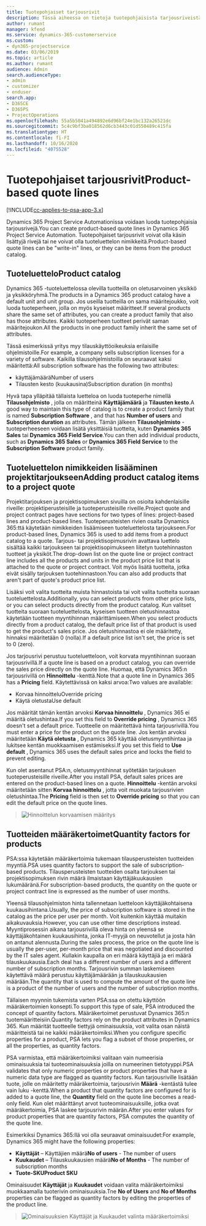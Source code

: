 ```yaml
---
title: Tuotepohjaiset tarjousrivit
description: Tässä aiheessa on tietoja tuotepohjaisista tarjousriveistä.
author: rumant
manager: kfend
ms.service: dynamics-365-customerservice
ms.custom:
- dyn365-projectservice
ms.date: 03/06/2019
ms.topic: article
ms.author: rumant
audience: Admin
search.audienceType:
- admin
- customizer
- enduser
search.app:
- D365CE
- D365PS
- ProjectOperations
ms.openlocfilehash: 55a5b5041a494892e6d96bf24e1bc132a26521dc
ms.sourcegitcommit: 5c4c9bf3ba018562d6cb3443c01d550489c415fa
ms.translationtype: HT
ms.contentlocale: fi-FI
ms.lasthandoff: 10/16/2020
ms.locfileid: "4075528"
---
```

# <a name="product-based-quote-lines"></a><span data-ttu-id="d4235-103">Tuotepohjaiset tarjousrivit</span><span class="sxs-lookup"><span data-stu-id="d4235-103">Product-based quote lines</span></span>

[!INCLUDE[cc-applies-to-psa-app-3.x](../includes/cc-applies-to-psa-app-3x.md)]


<span data-ttu-id="d4235-104">Dynamics 365 Project Service Automationissa voidaan luoda tuotepohjaisia tarjousrivejä.</span><span class="sxs-lookup"><span data-stu-id="d4235-104">You can create product-based quote lines in Dynamics 365 Project Service Automation.</span></span> <span data-ttu-id="d4235-105">Tuotepohjaiset tarjousrivit voivat olla käsin lisättyjä rivejä tai ne voivat olla tuoteluettelon nimikkeitä.</span><span class="sxs-lookup"><span data-stu-id="d4235-105">Product-based quote lines can be "write-in" lines, or they can be items from the product catalog.</span></span>

## <a name="product-catalog"></a><span data-ttu-id="d4235-106">Tuoteluettelo</span><span class="sxs-lookup"><span data-stu-id="d4235-106">Product catalog</span></span>

<span data-ttu-id="d4235-107">Dynamics 365 -tuoteluettelossa olevilla tuotteilla on oletusarvoinen yksikkö ja yksikköryhmä.</span><span class="sxs-lookup"><span data-stu-id="d4235-107">The products in a Dynamics 365 product catalog have a default unit and unit group.</span></span> <span data-ttu-id="d4235-108">Jos useilla tuotteilla on sama määritejoukko, voit luoda tuoteperheen, jolla on myös kyseiset määritteet.</span><span class="sxs-lookup"><span data-stu-id="d4235-108">If several products share the same set of attributes, you can create a product family that also has those attributes.</span></span> <span data-ttu-id="d4235-109">Kaikki tuoteperheen tuotteet perivät saman määritejoukon.</span><span class="sxs-lookup"><span data-stu-id="d4235-109">All the products in one product family inherit the same set of attributes.</span></span>

<span data-ttu-id="d4235-110">Tässä esimerkissä yritys myy tilauskäyttöoikeuksia erilaisille ohjelmistoille.</span><span class="sxs-lookup"><span data-stu-id="d4235-110">For example, a company sells subscription licenses for a variety of software.</span></span> <span data-ttu-id="d4235-111">Kaikilla tilausohjelmistoilla on seuraavat kaksi määritettä:</span><span class="sxs-lookup"><span data-stu-id="d4235-111">All subscription software has the following two attributes:</span></span>

- <span data-ttu-id="d4235-112">käyttäjämäärä</span><span class="sxs-lookup"><span data-stu-id="d4235-112">Number of users</span></span> 
- <span data-ttu-id="d4235-113">Tilausten kesto (kuukausina)</span><span class="sxs-lookup"><span data-stu-id="d4235-113">Subscription duration (in months)</span></span>

<span data-ttu-id="d4235-114">Hyvä tapa ylläpitää tällaista luetteloa on luoda tuoteperhe nimellä **Tilausohjelmisto** , jolla on määritteinä **Käyttäjämäärä** ja **Tilausten kesto**.</span><span class="sxs-lookup"><span data-stu-id="d4235-114">A good way to maintain this type of catalog is to create a product family that is named **Subscription Software** , and that has **Number of users** and **Subscription duration** as attributes.</span></span> <span data-ttu-id="d4235-115">Tämän jälkeen **Tilausohjelmisto** -tuoteperheeseen voidaan lisätä yksittäisiä tuotteita, kuten **Dynamics 365 Sales** tai **Dynamics 365 Field Service**.</span><span class="sxs-lookup"><span data-stu-id="d4235-115">You can then add individual products, such as **Dynamics 365 Sales** or **Dynamics 365 Field Service** to the **Subscription Software** product family.</span></span>

## <a name="adding-product-catalog-items-to-a-project-quote"></a><span data-ttu-id="d4235-116">Tuoteluettelon nimikkeiden lisääminen projektitarjoukseen</span><span class="sxs-lookup"><span data-stu-id="d4235-116">Adding product catalog items to a project quote</span></span>

<span data-ttu-id="d4235-117">Projektitarjouksen ja projektisopimuksen sivuilla on osioita kahdenlaisille riveille: projektiperusteisille ja tuoteperusteisille riveille.</span><span class="sxs-lookup"><span data-stu-id="d4235-117">Project quote and project contract pages have sections for two types of lines: project-based lines and product-based lines.</span></span> <span data-ttu-id="d4235-118">Tuoteperusteisten rivien osalta Dynamics 365:ttä käytetään nimikkeiden lisäämiseen tuoteluettelosta tarjoukseen.</span><span class="sxs-lookup"><span data-stu-id="d4235-118">For product-based lines, Dynamics 365 is used to add items from a product catalog to a quote.</span></span> <span data-ttu-id="d4235-119">Tarjous- tai projektisopimusrivin avattava luettelo sisältää kaikki tarjoukseen tai projektisopimukseen liitetyn tuotehinnaston tuotteet ja yksiköt.</span><span class="sxs-lookup"><span data-stu-id="d4235-119">The drop-down list on the quote line or project contract line includes all the products and units in the product price list that is attached to the quote or project contract.</span></span> <span data-ttu-id="d4235-120">Voit myös lisätä tuotteita, jotka eivät sisälly tarjouksen tuotehinnastoon.</span><span class="sxs-lookup"><span data-stu-id="d4235-120">You can also add products that aren't part of quote's product price list.</span></span>

<span data-ttu-id="d4235-121">Lisäksi voit valita tuotteita muista hinnastoista tai voit valita tuotteita suoraan tuoteluettelosta.</span><span class="sxs-lookup"><span data-stu-id="d4235-121">Additionally, you can select products from other price lists, or you can select products directly from the product catalog.</span></span> <span data-ttu-id="d4235-122">Kun valitset tuotteita suoraan tuoteluettelosta, kyseisen tuotteen oletushinnastoa käytetään tuotteen myyntihinnan määrittämiseen.</span><span class="sxs-lookup"><span data-stu-id="d4235-122">When you select products directly from a product catalog, the default price list of that product is used to get the product's sales price.</span></span> <span data-ttu-id="d4235-123">Jos oletushinnastoa ei ole määritetty, hinnaksi määritetään 0 (nolla).</span><span class="sxs-lookup"><span data-stu-id="d4235-123">If a default price list isn't set, the price is set to 0 (zero).</span></span>

<span data-ttu-id="d4235-124">Jos tarjousrivi perustuu tuoteluetteloon, voit korvata myyntihinnan suoraan tarjousrivillä.</span><span class="sxs-lookup"><span data-stu-id="d4235-124">If a quote line is based on a product catalog, you can override the sales price directly on the quote line.</span></span> <span data-ttu-id="d4235-125">Huomaa, että Dynamics 365:n tarjousrivillä on **Hinnoittelu** -kenttä.</span><span class="sxs-lookup"><span data-stu-id="d4235-125">Note that a quote line in Dynamics 365 has a **Pricing** field.</span></span> <span data-ttu-id="d4235-126">Käytettävissä on kaksi arvoa:</span><span class="sxs-lookup"><span data-stu-id="d4235-126">Two values are available:</span></span>

- <span data-ttu-id="d4235-127">Korvaa hinnoittelu</span><span class="sxs-lookup"><span data-stu-id="d4235-127">Override pricing</span></span>  
- <span data-ttu-id="d4235-128">Käytä oletusta</span><span class="sxs-lookup"><span data-stu-id="d4235-128">Use default</span></span>

<span data-ttu-id="d4235-129">Jos määrität tämän kentän arvoksi **Korvaa hinnoittelu** , Dynamics 365 ei määritä oletushintaa.</span><span class="sxs-lookup"><span data-stu-id="d4235-129">If you set this field to **Override pricing** , Dynamics 365 doesn't set a default price.</span></span> <span data-ttu-id="d4235-130">Tuotteelle on määritettävä hinta tarjousrivillä.</span><span class="sxs-lookup"><span data-stu-id="d4235-130">You must enter a price for the product on the quote line.</span></span> <span data-ttu-id="d4235-131">Jos kentän arvoksi määritetään **Käytä oletusta** , Dynamics 365 käyttää oletusmyyntihintaa ja lukitsee kentän muokkaamisen estämiseksi.</span><span class="sxs-lookup"><span data-stu-id="d4235-131">If you set this field to **Use default** , Dynamics 365 uses the default sales price and locks the field to prevent editing.</span></span>

<span data-ttu-id="d4235-132">Kun olet asentanut PSA:n, oletusmyyntihinnat syötetään tarjouksen tuoteperusteisille riveille.</span><span class="sxs-lookup"><span data-stu-id="d4235-132">After you install PSA, default sales prices are entered on the product-based lines on a quote.</span></span> <span data-ttu-id="d4235-133">**Hinnoittelu** -kentän arvoksi määritetään sitten **Korvaa hinnoittelu** , jotta voit muokata tarjousrivien oletushintaa.</span><span class="sxs-lookup"><span data-stu-id="d4235-133">The **Pricing** field is then set to **Override pricing** so that you can edit the default price on the quote lines.</span></span>

> ![Hinnoittelun korvaamisen määritys](media/basic-guide-10.png)
 
## <a name="quantity-factors-for-products"></a><span data-ttu-id="d4235-135">Tuotteiden määräkertoimet</span><span class="sxs-lookup"><span data-stu-id="d4235-135">Quantity factors for products</span></span>

<span data-ttu-id="d4235-136">PSA:ssa käytetään määräkertoimia tukemaan tilausperusteisten tuotteiden myyntiä.</span><span class="sxs-lookup"><span data-stu-id="d4235-136">PSA uses quantity factors to support the sale of subscription-based products.</span></span> <span data-ttu-id="d4235-137">Tilausperusteisten tuotteiden osalta tarjouksen tai projektisopimuksen rivin määrä ilmaistaan käyttäjäkuukausien lukumääränä.</span><span class="sxs-lookup"><span data-stu-id="d4235-137">For subscription-based products, the quantity on the quote or project contract line is expressed as the number of user months.</span></span>

<span data-ttu-id="d4235-138">Yleensä tilausohjelmiston hinta tallennetaan luetteloon käyttäjäkohtaisena kuukausihintana.</span><span class="sxs-lookup"><span data-stu-id="d4235-138">Usually, the price of subscription software is stored in the catalog as the price per user per month.</span></span> <span data-ttu-id="d4235-139">Voit kuitenkin käyttää muitakin aikakuvauksia.</span><span class="sxs-lookup"><span data-stu-id="d4235-139">However, you can use other time descriptions instead.</span></span> <span data-ttu-id="d4235-140">Myyntiprosessin aikana tarjousrivillä oleva hinta on yleensä se käyttäjäkohtainen kuukausihinta, jonka IT-myyjä on neuvotellut ja josta hän on antanut alennusta.</span><span class="sxs-lookup"><span data-stu-id="d4235-140">During the sales process, the price on the quote line is usually the per-user, per-month price that was negotiated and discounted by the IT sales agent.</span></span> <span data-ttu-id="d4235-141">Kullakin kaupalla on eri määrä käyttäjiä ja eri määrä tilauskuukausia.</span><span class="sxs-lookup"><span data-stu-id="d4235-141">Each deal has a different number of users and a different number of subscription months.</span></span> <span data-ttu-id="d4235-142">Tarjousrivin summan laskemiseen käytettävä määrä perustuu käyttäjämäärään ja tilauskuukausien määrään.</span><span class="sxs-lookup"><span data-stu-id="d4235-142">The quantity that is used to compute the amount of the quote line is a product of the number of users and the number of subscription months.</span></span>

<span data-ttu-id="d4235-143">Tällaisen myynnin tukemista varten PSA:ssa on otettu käyttöön määräkertoimien konsepti.</span><span class="sxs-lookup"><span data-stu-id="d4235-143">To support this type of sale, PSA introduced the concept of quantity factors.</span></span> <span data-ttu-id="d4235-144">Määräkertoimet perustuvat Dynamics 365:n tuotemääritteisiin.</span><span class="sxs-lookup"><span data-stu-id="d4235-144">Quantity factors rely on the product attributes in Dynamics 365.</span></span> <span data-ttu-id="d4235-145">Kun määrität tuotteelle tiettyjä ominaisuuksia, voit valita osan näistä määritteistä tai ne kaikki määräkertoimiksi.</span><span class="sxs-lookup"><span data-stu-id="d4235-145">When you configure specific properties for a product, PSA lets you flag a subset of those properties, or all the properties, as quantity factors.</span></span>

<span data-ttu-id="d4235-146">PSA varmistaa, että määräkertoimiksi valitaan vain numeerisia ominaisuuksia tai tuoteominaisuuksia joilla on numeerinen tietotyyppi.</span><span class="sxs-lookup"><span data-stu-id="d4235-146">PSA validates that only numeric properties or product properties that have a numeric data type are flagged as quantity factors.</span></span> <span data-ttu-id="d4235-147">Kun tarjousriville lisätään tuote, jolle on määritetty määräkertoimia, tarjousrivin **Määrä** -kentästä tulee vain luku -kenttä.</span><span class="sxs-lookup"><span data-stu-id="d4235-147">When a product that quantity factors are configured for is added to a quote line, the **Quantity** field on the quote line becomes a read-only field.</span></span> <span data-ttu-id="d4235-148">Kun olet määrittänyt arvot tuoteominaisuuksille, jotka ovat määräkertoimia, PSA laskee tarjousrivin määrän.</span><span class="sxs-lookup"><span data-stu-id="d4235-148">After you enter values for product properties that are quantity factors, PSA computes the quantity of the quote line.</span></span>

<span data-ttu-id="d4235-149">Esimerkiksi Dynamics 365:llä voi olla seuraavat ominaisuudet:</span><span class="sxs-lookup"><span data-stu-id="d4235-149">For example, Dynamics 365 might have the following properties:</span></span> 

- <span data-ttu-id="d4235-150">**Käyttäjät** – Käyttäjien määrä</span><span class="sxs-lookup"><span data-stu-id="d4235-150">**No of users** - The number of users</span></span> 
- <span data-ttu-id="d4235-151">**Kuukaudet** – Tilauskuukausien määrä</span><span class="sxs-lookup"><span data-stu-id="d4235-151">**No of Months** - The number of subscription months</span></span>
- <span data-ttu-id="d4235-152">**Tuote-SKU**</span><span class="sxs-lookup"><span data-stu-id="d4235-152">**Product SKU**</span></span> 

<span data-ttu-id="d4235-153">Ominaisuudet **Käyttäjät** ja **Kuukaudet** voidaan valita määräkertoimiksi muokkaamalla tuoterivin ominaisuuksia.</span><span class="sxs-lookup"><span data-stu-id="d4235-153">Tne **No of Users** and **No of Months** properties can be flagged as quantity factors by editing the properties of the product line.</span></span> 

> ![Ominaisuuksien Käyttäjät ja Kuukaudet valinta määräkertoimiksi](media/basic-guide-11.png)
 
